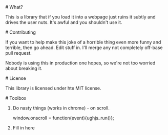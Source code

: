 <A name="toc1-0" title="What?" />
# What?

This is a library that if you load it into a webpage just ruins it subtly and drives the user nuts. It's awful and you shouldn't use it.

<A name="toc1-5" title="Contributing" />
# Contributing

If you want to help make this joke of a horrible thing even more funny and terrible, then go ahead. Edit stuff in. I'll merge any not completely off-base pull request.

Nobody is using this in production one hopes, so we're not too worried about breaking it.

<A name="toc1-12" title="License" />
# License

This library is licensed under hte MIT license.

<A name="toc1-17" title="Toolbox" />
# Toolbox

1) Do nasty things (works in chrome) - on scroll.

    window.onscroll = function(event){ughjs_run()};

2) Fill in here

